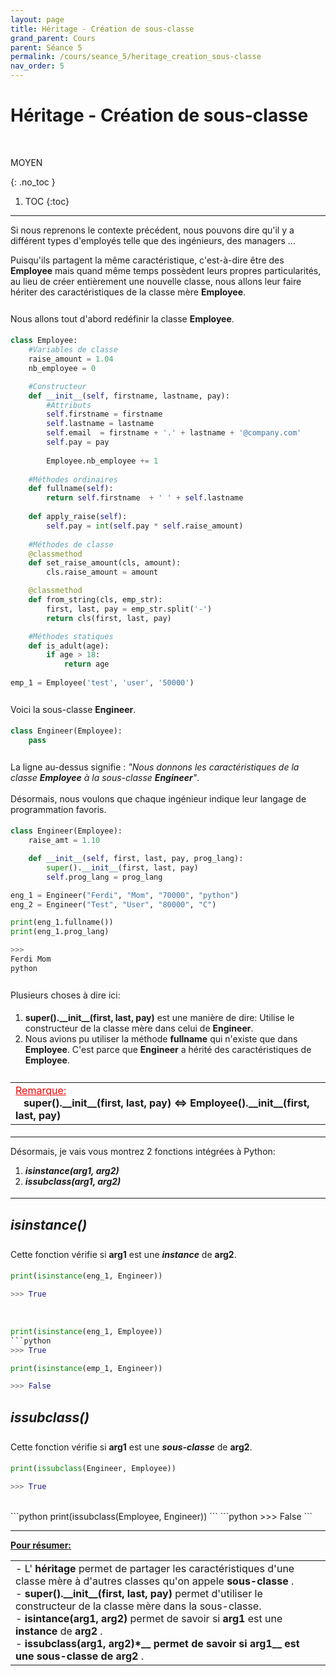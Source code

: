 ```yaml
---
layout: page
title: Héritage - Création de sous-classe
grand_parent: Cours
parent: Séance 5
permalink: /cours/seance_5/heritage_creation_sous-classe
nav_order: 5
---
```

<link rel="icon" href="/img/logo.png"><link rel="stylesheet" href="/css/placement-label.css">  
<link rel="icon" href="/img/logo.png">

<div id="containerIntro">
<h1><b>Héritage - Création de sous-classe</b></h1> &nbsp; <p class="label label-yellow">MOYEN</p>   
</div>

{: .no_toc }
1. TOC
{:toc}

---

Si nous reprenons le contexte précédent, nous pouvons dire qu'il y a différent types d'employés telle que des ingénieurs, des managers ...

Puisqu'ils partagent la même caractéristique, c'est-à-dire être des __Employee__ mais quand même temps possèdent leurs propres particularités, au lieu de créer entièrement une nouvelle classe, nous allons leur faire hériter des caractéristiques de la classe mère __Employee__.


<div style="margin-top:0.7cm;margin-bottom:0.5cm">
Nous allons tout d'abord redéfinir la classe <b>Employee</b>.
</div>

```python
class Employee:
    #Variables de classe
    raise_amount = 1.04
    nb_employee = 0

    #Constructeur
    def __init__(self, firstname, lastname, pay):
        #Attributs
        self.firstname = firstname
        self.lastname = lastname
        self.email  = firstname + '.' + lastname + '@company.com'
        self.pay = pay
        
        Employee.nb_employee += 1
        
    #Méthodes ordinaires
    def fullname(self):
        return self.firstname  + ' ' + self.lastname
    
    def apply_raise(self):
        self.pay = int(self.pay * self.raise_amount) 
    
    #Méthodes de classe
    @classmethod
    def set_raise_amount(cls, amount):
        cls.raise_amount = amount

    @classmethod
    def from_string(cls, emp_str):
        first, last, pay = emp_str.split('-')
        return cls(first, last, pay)

    #Méthodes statiques
    def is_adult(age):
        if age > 18:
            return age
        
emp_1 = Employee('test', 'user', '50000')
```

<div style="margin-top:0.7cm;margin-bottom:0.5cm">
Voici la sous-classe <b>Engineer</b>.
</div>

```python
class Engineer(Employee):
    pass
```

<div style="margin-top:0.7cm;margin-bottom:0.5cm">
La ligne au-dessus signifie : <i>"Nous donnons les caractéristiques de la classe <b>Employee</b> à la sous-classe <b>Engineer</b>"</i>.
<br><br>
Désormais, nous voulons que chaque ingénieur indique leur langage de programmation favoris.
</div>

```python
class Engineer(Employee):
    raise_amt = 1.10

    def __init__(self, first, last, pay, prog_lang):
        super().__init__(first, last, pay)
        self.prog_lang = prog_lang

eng_1 = Engineer("Ferdi", "Mom", "70000", "python")
eng_2 = Engineer("Test", "User", "80000", "C")

print(eng_1.fullname())
print(eng_1.prog_lang)
```
```python
>>>
Ferdi Mom
python
```

<div style="margin-top:0.7cm;margin-bottom:0.5cm">
Plusieurs choses à dire ici: 
</div>

<div style="margin-bottom:0.5cm">
<ol>
<li> <b>super().__init__(first, last, pay)</b> est une manière de dire: Utilise le constructeur de la classe mère dans celui de <b>Engineer</b>.</li>

<li> Nous avions pu utiliser la méthode <b>fullname</b> qui n'existe que dans <b>Employee</b>. C'est parce que <b>Engineer</b> a hérité des caractéristiques de <b>Employee</b>.</li>
</ol>
</div>

<div style="margin-top:0.7cm;margin-bottom:0.5cm">
<table><tr><td>
<font color ="red"> <u> Remarque: </u> </font>
<br>
&nbsp;&nbsp;&nbsp;<b>super().__init__(first, last, pay) <=> Employee().__init__(first, last, pay)</b>
</td></tr></table>
</div>

---

Désormais, je vais vous montrez 2 fonctions intégrées à Python: 

<div style="margin-bottom:0.5cm">
<ol>
<li> <b><i>isinstance(arg1, arg2)</i></b></li>
<li> <b><i>issubclass(arg1, arg2)</i></b></li>
</ol>
</div>

---

## <i>isinstance() </i>

<div style="margin-top:0.7cm;margin-bottom:0.5cm">
Cette fonction vérifie si <b>arg1</b> est une <b><i>instance</i></b> de <b>arg2</b>.
</div>

```python
print(isinstance(eng_1, Engineer))
```
```python
>>> True
```
<br>

```python
print(isinstance(eng_1, Employee))
```python
>>> True
```

```python
print(isinstance(emp_1, Engineer))
```
```python
>>> False
```

## <i> issubclass() </i>

<div style="margin-top:0.7cm;margin-bottom:0.5cm">
Cette fonction vérifie si <b>arg1</b> est une <b><i>sous-classe</i></b> de <b>arg2</b>.
</div>

```python
print(issubclass(Engineer, Employee))
```
```python
>>> True
```
<br>
```python
print(issubclass(Employee, Engineer)) 
```
```python
>>> False
```

---

**<u> Pour résumer: </u>**

<table><tr><td>
- L'<b> héritage </b> permet de partager les caractéristiques d'une classe mère à d'autres classes qu'on appele <b> sous-classe </b>.
<br>
- <b> super().__init__(first, last, pay)</b> permet d'utiliser le constructeur de la classe mère dans la sous-classe.
<br>
- <b> isintance(arg1, arg2) </b> permet de savoir si <b> arg1 </b> est une <b> instance </b> de <b> arg2 </b>.
<br>
- <b> issubclass(arg1, arg2)*__ permet de savoir si <b> arg1__ est une <b> sous-classe </b> de </b> arg2 </b>.
</td></tr></table>
